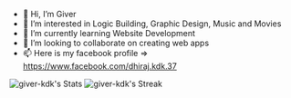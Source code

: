- 👋 Hi, I’m Giver
- 👀 I’m interested in Logic Building, Graphic Design, Music and Movies
- 🌱 I’m currently learning Website Development
- 💞️ I’m looking to collaborate on creating web apps
- 📫 Here is my facebook profile => https://www.facebook.com/dhiraj.kdk.37

<!---
giver-kdk/giver-kdk is a ✨ special ✨ repository because its `README.md` (this file) appears on your GitHub profile.
You can click the Preview link to take a look at your changes.
--->
![giver-kdk's Stats](https://github-readme-stats.vercel.app/api?username=giver-kdk&theme=radical&show_icons=true&hide_border=true&count_private=true)
![giver-kdk's Streak](https://github-readme-streak-stats.herokuapp.com/?user=giver-kdk&theme=radical&hide_border=true)

